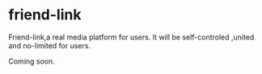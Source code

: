# friend-link

Friend-link,a real media platform for users.
It will be self-controled ,united and no-limited for users.

Coming soon.
